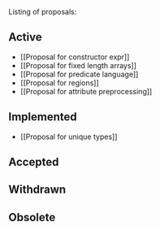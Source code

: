 Listing of proposals:

## Active

* [[Proposal for constructor expr]]
* [[Proposal for fixed length arrays]]
* [[Proposal for predicate language]]
* [[Proposal for regions]]
* [[Proposal for attribute preprocessing]]

## Implemented

* [[Proposal for unique types]]

## Accepted

## Withdrawn

## Obsolete
